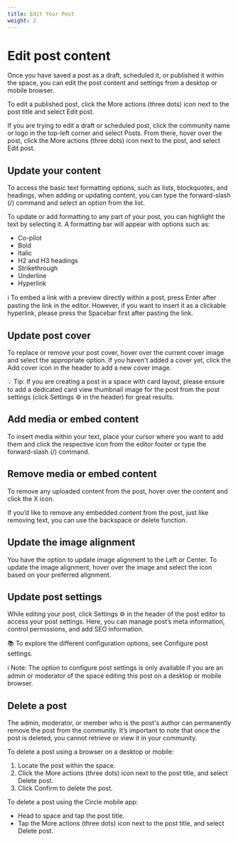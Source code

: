 ```yaml
---
title: Edit Your Post
weight: 2
---
```


# Edit post content

Once you have saved a post as a draft, scheduled it, or published it within the space, you can edit the post content and settings from a desktop or mobile browser.

To edit a published post, click the More actions (three dots) icon next to the post title and select Edit post.

If you are trying to edit a draft or scheduled post, click the community name or logo in the top-left corner and select Posts. From there, hover over the post, click the More actions (three dots) icon next to the post, and select Edit post.

## Update your content

To access the basic text formatting options, such as lists, blockquotes, and headings, when adding or updating content, you can type the forward-slash (/) command and select an option from the list.

To update or add formatting to any part of your post, you can highlight the text by selecting it. A formatting bar will appear with options such as:

- Co-pilot
- Bold
- Italic
- H2 and H3 headings
- Strikethrough
- Underline
- Hyperlink

ℹ️ To embed a link with a preview directly within a post, press Enter after pasting the link in the editor. However, if you want to insert it as a clickable hyperlink, please press the Spacebar first after pasting the link.

## Update post cover

To replace or remove your post cover, hover over the current cover image and select the appropriate option. If you haven't added a cover yet, click the Add cover icon in the header to add a new cover image.

💡 Tip: If you are creating a post in a space with card layout, please ensure to add a dedicated card view thumbnail image for the post from the post settings (click Settings ⚙️ in the header) for great results.

## Add media or embed content

To insert media within your text, place your cursor where you want to add them and click the respective icon from the editor footer or type the forward-slash (/) command.

## Remove media or embed content

To remove any uploaded content from the post, hover over the content and click the X icon.

If you’d like to remove any embedded content from the post, just like removing text, you can use the backspace or delete function.

## Update the image alignment

You have the option to update image alignment to the Left or Center. To update the image alignment, hover over the image and select the icon based on your preferred alignment.

## Update post settings

While editing your post, click Settings ⚙️ in the header of the post editor to access your post settings. Here, you can manage post’s meta information, control permissions, and add SEO information.

📚 To explore the different configuration options, see Configure post settings.

ℹ️ Note: The option to configure post settings is only available if you are an admin or moderator of the space editing this post on a desktop or mobile browser.

## Delete a post

The admin, moderator, or member who is the post's author can permanently remove the post from the community. It’s important to note that once the post is deleted, you cannot retrieve or view it in your community.

To delete a post using a browser on a desktop or mobile:

1. Locate the post within the space.
2. Click the More actions (three dots) icon next to the post title, and select Delete post.
3. Click Confirm to delete the post.

To delete a post using the Circle mobile app:

- Head to space and tap the post title.
- Tap the More actions (three dots) icon next to the post title, and select Delete post.

